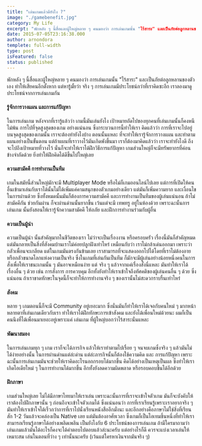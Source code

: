 ```yaml
---
title: "เล่นเกมแล้วดียังไง ?"
image: "./gamebenefit.jpg"
category: My Life
excerpt: "พักหลัง ๆ นี้สื่อและผู้ใหญ่หลาย ๆ คนมองว่า การเล่นเกมนั้น "ไร้สาระ" และเป็นภัยต่อลูกหลานของตัวเอง ทำให้เสียคนอีกตั้งหาก แต่หารู้มั้ยว่า จริง ๆ การเล่นเกมมีประโยชน์กว่าที่เราคิดซะอีก เราลองมาดูประโยชน์จากการเล่นเกมกัน"
date: 2015-07-05T23:16:38.000
author: arnondora
templete: full-width
type: post
isFeatured: false
status: published
---
```


พักหลัง ๆ นี้สื่อและผู้ใหญ่หลาย ๆ คนมองว่า การเล่นเกมนั้น "ไร้สาระ" และเป็นภัยต่อลูกหลานของตัวเอง ทำให้เสียคนอีกตั้งหาก แต่หารู้มั้ยว่า จริง ๆ การเล่นเกมมีประโยชน์กว่าที่เราคิดซะอีก เราลองมาดูประโยชน์จากการเล่นเกมกัน

#### **รู้จักการวางแผน และการแก้ปัญหา**
ในการเล่นเกม หลังจากที่เรารู้แล้วว่า เกมนี้มันเล่นยังไง เป้าหมายถัดไปของทุกคนที่เล่นเกมนั้นก็คงหนีไม่พ้น การไปที่จุดสูงสุดของเกม อย่างแน่นอน ซึ่งกระบวนการนี้ทำให้เรา คิดแล้วว่า การที่เราจะไปอยู่บนจุดสูงสุดของเกมนั้น เราจะต้องทำยังไงบ้าง ตอนนั้นแหละ ที่จะทำให้เรารู้จักการวางแผน และทำตามแผนอย่างเป็นขั้นตอน แต่ถ้าแผนที่เราวางไว้มันเกิดพังขึ้นมา เราก็ต้องมาคิดแล้วว่า เราจะทำยังไงดี ถึงจะไปถึงเป้าหมายที่วางไว้ นั่นก็จะทำให้เราได้ฝึกวิธีการแก้ปัญหา เกมส่วนใหญ่ก็จะมีทรัพยากรที่ค่อนข้างจำกัดด้วย ยิ่งทำให้ฝึกคิดได้ดีขึ้นไปใหญ่เลย

#### **ความสามัคคี การทำงานเป็นทีม**
เกมในสมัยนี้ส่วนใหญ่มักจะมี Multiplayer Mode หรือไม่ก็เกมออนไลน์ไปเลย แต่การที่เปิดให้คนอื่นเข้ามาเล่นกับเราได้นั้นไม่ได้เพิ่มแค่คามสนุกของตัวเกมอย่างเดียว แต่มันก็เพิ่มความยาก และเงื่อนไขในการผ่านด้วย ซึ่งทั้งหมดนั้นมันก็ต้องการความสามัคคี และการทำงานเป็นทีมของผู้เล่นแน่นอน ถ้าไม่สามัคคีกัน ช่วยกันผ่าน ก็จะผ่านด่านนั้นยากขึ้น เว้นแต่จะมี เทพทรู อยู่ในห้องด้วย เพราะฉะนั้นการเล่นเกม นั้นยังสอนให้เรารู้จักความสามัคคี ให้อภัย และฝึกการทำงานร่วมกับผู้อื่น

#### **ความเป็นผู้นำ**
ความเป็นผู้นำ นั้นสำคัญมากในชีวิตของเรา ไม่ว่าจะเป็นเรื่องงาน หรือครอบครัว เรื่องนี้มันก็สำคัญหมด แต่มันกลายเป็นสิ่งที่สังคมบ้านเราไม่ค่อยปลูกฝังเท่าไหร่ เหมือนกับว่า เราไม่กล้าเด่นออกมา เพราะว่ากลัวเพื่อนจะเกลียด แต่ในเกมมันตรงกันข้ามเลย เราสามารถที่จะแสดงออกไปได้โดยที่เราไม่ต้องอาย หรือกลัวขนาดโลกแห่งความเป็นจริง ซึ่งในเกมที่เล่นกันเป็นทีม ก็มักจะมีผู้เล่นอย่างน้อยหนึ่งคนในการสั่งเพื่อให้เราชนะเกมนั้น ๆ มันอาจเหมือนง่าย แต่ จริง ๆ แล้วจากแค่เรื่องสั่งนี่แหละ มันทำให้เราได้เรื่องอื่น ๆ ด้วย เช่น การสั่งการ การควบคุม อีกทั้งยังทำให้เราเข้าใจถึงทัศคติของผู้เล่นคนอื่น ๆ ด้วย ซึ่งแน่นอน ถ้าเราขาดทักษะในจุดนี้ก็จะทำให้การทำงานจริง ๆ ของเรานั้นไม่สะดวกราบรื่นเท่าไหร่

#### **สังคม**
หลาย ๆ เกมตอนนี้ก็จะมี Community อยู่เยอะมาก ซึ่งนั่นมันก็ทำให้เราได้เจอกับคนใหม่ ๆ มากหน้าหลายตาที่เล่นเกมเดียวกับเรา ทำให้เราได้ฝึกทักษะการเข้าสังคม และยังได้เพื่อนใหม่ด้วยนะ ผมก็เป็นคนนึงที่ได้เพื่อนมาเยอะอยู่เพราะแค่ เล่นเกม ที่ผู้ใหญ่บอกว่าไร้สาระนั่นแหละ

#### **พัฒนาสมอง**
ในการเล่นเกมทุก ๆ เกม เราก็จะได้ภารกิจ แล้วให้เราทำตามไปเรื่อย ๆ จนจบเกมซึ่งจริง ๆ แล้วมันไม่ได้ง่ายอย่างนั้น ในการผ่านด่านแต่ล่ะด่าน แต่ล่ะภารกิจนั้นก็ต้องใช้ความคิด และ การแก้ปัญหา เพราะฉะนั้นการเล่นเกมมันจะช่วยให้เราคิดอะไรนอกกรอบได้มากขึ้น คิดได้อย่างเป็นเหตุเป็นผล ซึ่งทำให้เราเกิดไอเดียใหม่ ๆ ในการทำงานได้มากขึ้น อีกทั้งยังลดความผิดพลาด หรือรอบคอบขึ้นได้อีกด้วย

#### **ฝึกภาษา**
เกมส่วนใหญ่เลย ไม่ได้มีภาษาไทยมาให้เราเล่น เพราะฉะนั้นการที่เราจะเข้าใจตัวเกม มันก็จะบังคับให้เราต้องไปฝึกภาษานั้น ๆ ก่อนถึงจะเข้าใจตัวเกมได้ ซึ่งแน่นอนว่า การที่เราเรียนรู้เพราะเราอยากจริง ๆ มันทำให้เราเข้าใจได้เร็วกว่าการที่เราไปนั่งเรียนหนังสืออีกมั่งนะ และอีกอย่างคือภาษาไม่ใช่สิ่งที่เรียนสัก 1-2 วันแล้วจะคล่องเป็น Native เลย แต่มันต้องอาศัยเวลา ซึ่งเกมก็เป็นไอเทมชิ้นหนึ่งที่ทำให้เราสามารถเรียนรู้ภาษาได้อย่างเพลิดเพลิน
เป็นยังไงกับ 6 ประโยชน์ของการเล่นเกม ถ้ามีใครมาถามว่า เล่นเกมแล้วมันได้อะไรก็คงจะได้คำตอบไปตอบแล้วล่ะนะครับ แต่อย่างไรก็ดี ควรจะแบ่งเวลาเล่นให้เหมาะสม เล่นในตอนที่ว่าง ๆ เท่านั้นนะครับ (เว้นแต่ใครหาเงินจากมันจริง ๆ)
